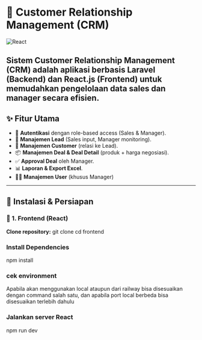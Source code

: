 # 🌟 Customer Relationship Management (CRM)

![React](https://img.shields.io/badge/React-18.x-61DAFB?style=for-the-badge&logo=react)

Sistem **Customer Relationship Management (CRM)** adalah aplikasi berbasis **Laravel (Backend)** dan **React.js (Frontend)** untuk memudahkan pengelolaan data **sales** dan **manager** secara efisien.  
---

## ✨ Fitur Utama
- 🔑 **Autentikasi** dengan role-based access (Sales & Manager).
- 👤 **Manajemen Lead** (Sales input, Manager monitoring).
- 🧾 **Manajemen Customer** (relasi ke Lead).
- 📦 **Manajemen Deal & Deal Detail** (produk + harga negosiasi).
- ✅ **Approval Deal** oleh Manager.
- 📊 **Laporan & Export Excel**.
- 👨‍💼 **Manajemen User** (khusus Manager)
---

## 🚀 Instalasi & Persiapan

### 🔹 1. Frontend (React)
**Clone repository:**
   git clone <url-repo>
   cd frontend

### Install Dependencies

npm install

### cek environment

Apabila akan menggunakan local ataupun dari railway bisa disesuaikan dengan command salah satu, dan apabila port local berbeda bisa disesuaikan terlebih dahulu

### Jalankan server React

npm run dev
   